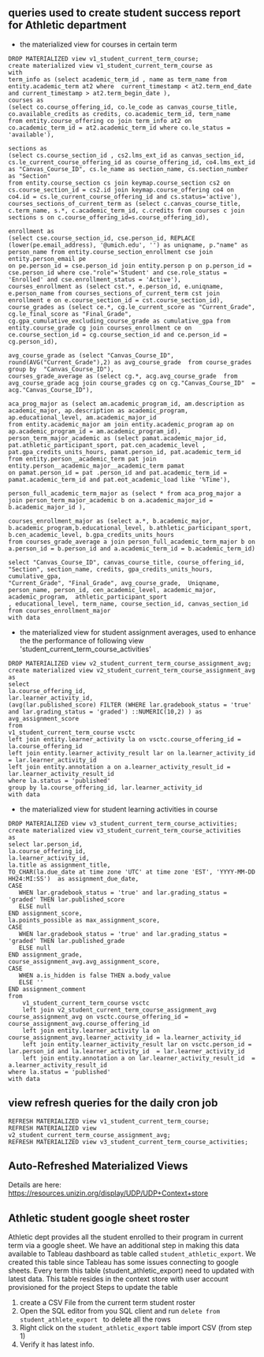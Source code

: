 ## queries used to create student success report for Athletic department

- the materialized view for courses in certain term 
```
DROP MATERIALIZED view v1_student_current_term_course;
create materialized view v1_student_current_term_course as
with
term_info as (select academic_term_id , name as term_name from entity.academic_term at2 where  current_timestamp < at2.term_end_date  
and current_timestamp > at2.term_begin_date ),
courses as 
(select co.course_offering_id, co.le_code as canvas_course_title, co.available_credits as credits, co.academic_term_id, term_name
from entity.course_offering co join term_info at2 on co.academic_term_id = at2.academic_term_id where co.le_status = 'available'),

sections as 
(select cs.course_section_id , cs2.lms_ext_id as canvas_section_id, cs.le_current_course_offering_id as course_offering_id, co4.lms_ext_id as "Canvas_Course_ID", cs.le_name as section_name, cs.section_number as "Section"
from entity.course_section cs join keymap.course_section cs2 on cs.course_section_id = cs2.id join keymap.course_offering co4 on co4.id = cs.le_current_course_offering_id and cs.status='active'),
courses_sections_of_current_term as (select c.canvas_course_title, c.term_name, s.*, c.academic_term_id, c.credits from courses c join sections s on c.course_offering_id=s.course_offering_id),

enrollment as 
(select cse.course_section_id, cse.person_id, REPLACE (lower(pe.email_address), '@umich.edu', '') as uniqname, p."name" as person_name from entity.course_section_enrollment cse join entity.person_email pe 
on pe.person_id = cse.person_id join entity.person p on p.person_id = cse.person_id where cse."role"='Student' and cse.role_status = 'Enrolled' and cse.enrollment_status = 'Active'),
courses_enrollment as (select cst.*, e.person_id, e.uniqname, e.person_name from courses_sections_of_current_term cst join enrollment e on e.course_section_id = cst.course_section_id),
course_grades as (select ce.*, cg.le_current_score as "Current_Grade", cg.le_final_score as "Final_Grade", cg.gpa_cumulative_excluding_course_grade as cumulative_gpa from entity.course_grade cg join courses_enrollment ce on ce.course_section_id = cg.course_section_id and ce.person_id = cg.person_id),

avg_course_grade as (select "Canvas_Course_ID", round(AVG("Current_Grade"),2) as avg_course_grade  from course_grades group by  "Canvas_Course_ID"),
courses_grade_average as (select cg.*, acg.avg_course_grade  from avg_course_grade acg join course_grades cg on cg."Canvas_Course_ID"  = acg."Canvas_Course_ID"),

aca_prog_major as (select am.academic_program_id, am.description as academic_major, ap.description as academic_program, ap.educational_level, am.academic_major_id 
from entity.academic_major am join entity.academic_program ap on ap.academic_program_id = am.academic_program_id),
person_term_major_academic as (select pamat.academic_major_id, pat.athletic_participant_sport, pat.cen_academic_level , pat.gpa_credits_units_hours, pamat.person_id, pat.academic_term_id  
from entity.person__academic_term pat join entity.person__academic_major__academic_term pamat 
on pamat.person_id = pat .person_id and pat.academic_term_id = pamat.academic_term_id and pat.eot_academic_load like '%Time'),

person_full_academic_term_major as (select * from aca_prog_major a join person_term_major_academic b on a.academic_major_id = b.academic_major_id ),

courses_enrollment_major as (select a.*, b.academic_major, b.academic_program,b.educational_level, b.athletic_participant_sport, b.cen_academic_level, b.gpa_credits_units_hours  
from courses_grade_average a join person_full_academic_term_major b on a.person_id = b.person_id and a.academic_term_id = b.academic_term_id)

select "Canvas_Course_ID", canvas_course_title, course_offering_id, "Section", section_name, credits, gpa_credits_units_hours, cumulative_gpa, 
"Current_Grade", "Final_Grade", avg_course_grade,  Uniqname, person_name, person_id, cen_academic_level, academic_major, academic_program,  athletic_participant_sport
, educational_level, term_name, course_section_id, canvas_section_id from courses_enrollment_major 
with data
```

- the materialized view for student assignment averages, used to enhance the the performance of following view 'student_current_term_course_activities'
```
DROP MATERIALIZED view v2_student_current_term_course_assignment_avg;
create materialized view v2_student_current_term_course_assignment_avg
as
select 
la.course_offering_id, 
lar.learner_activity_id, 
(avg(lar.published_score) FILTER (WHERE lar.gradebook_status = 'true' and lar.grading_status = 'graded') ::NUMERIC(10,2) ) as avg_assignment_score
from
v1_student_current_term_course vsctc 
left join entity.learner_activity la on vsctc.course_offering_id = la.course_offering_id 
left join entity.learner_activity_result lar on la.learner_activity_id = lar.learner_activity_id 
left join entity.annotation a on a.learner_activity_result_id = lar.learner_activity_result_id
where la.status = 'published'
group by la.course_offering_id, lar.learner_activity_id
with data
```

- the materialized view for student learning activities in course
```
DROP MATERIALIZED view v3_student_current_term_course_activities;
create materialized view v3_student_current_term_course_activities 
as
select lar.person_id,  
la.course_offering_id, 
la.learner_activity_id,
la.title as assignment_title,
TO_CHAR(la.due_date at time zone 'UTC' at time zone 'EST', 'YYYY-MM-DD HH24:MI:SS')  as assignment_due_date,
CASE
   WHEN lar.gradebook_status = 'true' and lar.grading_status = 'graded' THEN lar.published_score
   ELSE null
END assignment_score,
la.points_possible as max_assignment_score,
CASE
   WHEN lar.gradebook_status = 'true' and lar.grading_status = 'graded' THEN lar.published_grade
   ELSE null
END assignment_grade,
course_assignment_avg.avg_assignment_score,
CASE
   WHEN a.is_hidden is false THEN a.body_value
   ELSE ''
END assignment_comment
from
	v1_student_current_term_course vsctc 
	left join v2_student_current_term_course_assignment_avg course_assignment_avg on vsctc.course_offering_id = course_assignment_avg.course_offering_id 
	left join entity.learner_activity la on course_assignment_avg.learner_activity_id = la.learner_activity_id 
	left join entity.learner_activity_result lar on vsctc.person_id = lar.person_id and la.learner_activity_id  = lar.learner_activity_id 
	left join entity.annotation a on lar.learner_activity_result_id  = a.learner_activity_result_id 
where la.status = 'published'
with data
```

## view refresh queries for the daily cron job
```
REFRESH MATERIALIZED view v1_student_current_term_course;
REFRESH MATERIALIZED view v2_student_current_term_course_assignment_avg;
REFRESH MATERIALIZED view v3_student_current_term_course_activities;
```

## Auto-Refreshed Materialized Views
Details are here: https://resources.unizin.org/display/UDP/UDP+Context+store

## Athletic student google sheet roster
Athletic dept provides all the student enrolled to their program in current term via a google sheet. We have an additional step 
in making this data available to Tableau dashboard as table called `student_athletic_export`. We created this table since Tableau
has some issues connecting to google sheets.
Every term this table (student_athletic_export) need to updated with latest data. This table resides in the context store with user account provisioned for the project
Steps to update the table
1. create a CSV File from the current term student roster
2. Open the SQL editor from you SQL client and run `delete from student_athlete_export ` to delete all the rows
3. Right click on the `student_athletic_export` table import CSV (from step 1)
4. Verify it has latest info.
